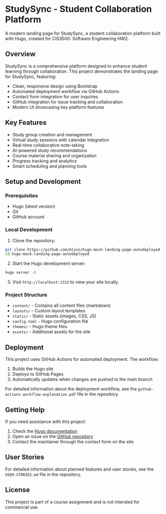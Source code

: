 # StudySync - Student Collaboration Platform
A modern landing page for StudySync, a student collaboration platform built with Hugo, created for CIS3500: Software Engineering HW2.

## Overview
StudySync is a comprehensive platform designed to enhance student learning through collaboration. This project demonstrates the landing page for StudySync, featuring:
- Clean, responsive design using Bootstrap
- Automated deployment workflow via GitHub Actions
- Contact form integration for user inquiries
- GitHub integration for issue tracking and collaboration
- Modern UI showcasing key platform features

## Key Features
- Study group creation and management
- Virtual study sessions with calendar integration
- Real-time collaborative note-taking
- AI-powered study recommendations
- Course material sharing and organization
- Progress tracking and analytics
- Smart scheduling and planning tools

## Setup and Development

### Prerequisites
- Hugo (latest version)
- Git
- GitHub account

### Local Development
1. Clone the repository:
```bash
git clone https://github.com/mlyin/hugo-mock-landing-page-autodeployed.git
cd hugo-mock-landing-page-autodeployed
```

2. Start the Hugo development server:
```bash
hugo server -D
```

3. Visit `http://localhost:1313` to view your site locally.

### Project Structure
- `content/` - Contains all content files (markdown)
- `layouts/` - Custom layout templates
- `static/` - Static assets (images, CSS, JS)
- `config.toml` - Hugo configuration file
- `themes/` - Hugo theme files
- `assets/` - Additional assets for the site

## Deployment
This project uses GitHub Actions for automated deployment. The workflow:
1. Builds the Hugo site
2. Deploys to GitHub Pages
3. Automatically updates when changes are pushed to the main branch

For detailed information about the deployment workflow, see the `github-actions-workflow-explanation.pdf` file in the repository.

## Getting Help
If you need assistance with this project:
1. Check the [Hugo documentation](https://gohugo.io/documentation/)
2. Open an issue on the [GitHub repository](https://github.com/mlyin/hugo-mock-landing-page-autodeployed/issues)
3. Contact the maintainer through the contact form on the site

## User Stories
For detailed information about planned features and user stories, see the `USER-STORIES.md` file in the repository.

## License
This project is part of a course assignment and is not intended for commercial use.
